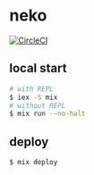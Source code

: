 # neko

[![CircleCI](https://circleci.com/gh/shikimori/neko-achievements.svg?style=svg)](https://circleci.com/gh/shikimori/neko-achievements)

## local start

```sh
# with REPL
$ iex -S mix
# without REPL
$ mix run -—no-halt
```

## deploy

```sh
$ mix deploy
```
